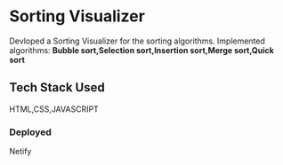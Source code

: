 # Sorting Visualizer
 Devloped a Sorting Visualizer for the sorting algorithms. Implemented algorithms: **Bubble sort,Selection sort,Insertion sort,Merge sort,Quick sort** 
## Tech Stack Used
HTML,CSS,JAVASCRIPT 
### Deployed
Netify
